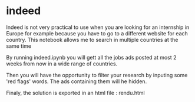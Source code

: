 # indeed
Indeed is not very practical to use when you are looking for an internship in Europe for example because you have to go to a different website for each country.
This notebook allows me to search in multiple countries at the same time

By running indeed.ipynb you will gett all the jobs ads posted at most 2 weeks from now in a wide range of countries.

Then you will have the opportunity to filter your research by inputing some 'red flags' words. The ads containing them will he hidden.

Finaly, the solution is exported in an html file : rendu.html
